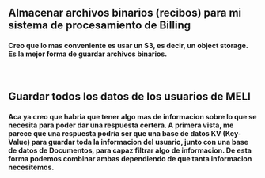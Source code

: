 ## Almacenar archivos binarios (recibos) para mi sistema de procesamiento de Billing

#### Creo que lo mas conveniente es usar un S3, es decir, un object storage. Es la mejor forma de guardar archivos binarios.

<br>

## Guardar todos los datos de los usuarios de MELI 

#### Aca ya creo que habria que tener algo mas de informacion sobre lo que se necesita para poder dar una respuesta certera. A primera vista, me parece que una respuesta podria ser que una base de datos KV (Key-Value) para guardar toda la informacion del usuario, junto con una base de datos de Documentos, para capaz filtrar algo de informacion. De esta forma podemos combinar ambas dependiendo de que tanta informacion necesitemos. 
